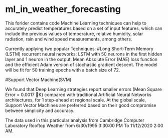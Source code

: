 # ml_in_weather_forecasting
This forlder contains code Machine Learning techniques can help to accurately predict
temperatures based on a set of input features, which can include the previous values of temperature,
relative humidity, solar radiation, rain and wind speed measurements, among others.

Currently applying two popular Techniques:
#Long Short-Term Memory (LSTM) recurrent neural networks:
LSTM with 50 neurons in the first hidden layer and 1 neuron in the output.
 Mean Absolute Error (MAE) loss function and the efficient Adam version of stochastic gradient descent.
The model will be fit for 50 training epochs with a batch size of 72.


#Support Vector Machine(SVM) 

We found that Deep Learning strategies report smaller errors (Mean Square Error = 0.0017 K) compared
with traditional Artificial Neural Networks architectures, for 1 step-ahead at regional scale. At the
global scale, Support Vector Machines are preferred based on their good compromise between
simplicity and accuracy.

The data used in this particular analysis from Cambridge Computer Laboratory Rooftop Weather from 6/30/1995  3:30:00 PM To 11/12/2020 2:00 AM.
